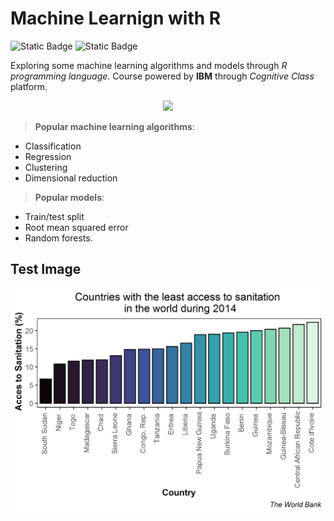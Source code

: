 # Machine Learnign with R

<div align="left">

  <img alt="Static Badge" src="https://img.shields.io/badge/active_repository-false-red">

  <img alt="Static Badge" src="https://img.shields.io/badge/status-finished-green">

</div>  

Exploring some machine learning algorithms and models through *R programming language*. Course powered by **IBM** through *Cognitive Class* platform.

<p align="center">
  <img src="https://www.r-project.org/Rlogo.png" />
</p>

> **Popular machine learning algorithms**: 

 * Classification 
 * Regression 
 * Clustering 
 * Dimensional reduction

> **Popular models**:

* Train/test split
* Root mean squared error 
* Random forests.

## Test Image

<p align="center">
  <img src = "Outputs/Plots/Test Image.png" width = "600"/>
</p>
